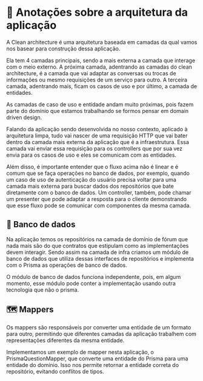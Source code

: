 # 🌟 Anotações sobre a arquitetura da aplicação

A Clean architecture é uma arquitetura baseada em camadas da qual vamos nos basear para construção dessa aplicação.

Ela tem 4 camadas principais, sendo a mais externa a camada que interage com o meio externo. A próxima camada, adentrando as camadas do clean architecture, é a camada que vai adaptar as conversas ou trocas de informações ou mesmo requisições de um serviço para outro. A terceira camada, adentrando mais, ficam os casos de uso e por último, a camada de entidades.

As camadas de caso de uso e entidade andam muito próximas, pois fazem parte do domínio que estamos trabalhando se formos pensar em domain driven design.

Falando da aplicação sendo desenvolvida no nosso contexto, aplicado à arquitetura limpa, tudo vai nascer de uma requisição HTTP que vai bater dentro da camada mais externa da aplicação que é a infraestrutura. Essa camada vai enviar essa requisição para os controllers que por sua vez envia para os casos de uso e eles se comunicam com as entidades.

Além disso, é importante entender que o fluxo acima não é linear e é comum que se faça operações no banco de dados, por exemplo, quando um caso de uso de autenticação do usuário precisa voltar para uma camada mais externa para buscar dados dos repositórios que bate diretamente com o banco de dados. Um controller, também, pode chamar um presenter que pode adaptar a resposta para o cliente demonstrando que esse fluxo pode se comunicar com componentes da mesma camada.


## 🎲 Banco de dados

Na aplicação temos os repositórios na camada de domínio de fórum que nada mais são do que contratos que estipulam como as implementações devem interagir. Sendo assim na camada de infra criamos um módulo de banco de dados que utiliza dessas interfaces de repositórios e implementa com o Prisma as operações de banco de dados. 

O módulo de banco de dados funciona independente, pois, em algum momento, esse módulo pode conter a implementação usando outra tecnologia que não o prisma.

## 🗺️ Mappers

Os mappers são responsáveis por converter uma entidade de um formato para outro, permitindo que diferentes camadas da aplicação trabalhem com representações diferentes da mesma entidade.

Implementamos um exemplo de mapper nesta aplicação, o PrismaQuestionMapper, que converte uma entidade do Prisma para uma entidade do domínio. Isso nos permite retornar a entidade correta do repositório, evitando conflitos de tipos.